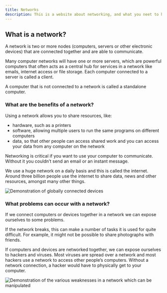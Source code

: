 ```yaml
---
title: Networks
description: This is a website about networking, and what you neet to have a basic understanding of it.
---
```


## What is a network?

A network is two or more nodes (computers, servers or other electronic devices) that are connected together and are able to communicate.

Many computer networks will have one or more servers, which are powerful computers that often acts as a central hub for services in a network like emails, internet access or file storage. Each computer connected to a server is called a client.

A computer that is not connected to a network is called a standalone computer.

### What are the benefits of a network?

Using a network allows you to share resources, like:
 - hardware, such as a printers
 - software, allowing multiple users to run the same programs on different computers
 - data, so that other people can access shared work and you can access your data from any computer on the network

Networking is critical if you want to use your computer to communicate. Without it you couldn’t send an email or an instant message.

We use a huge network on a daily basis and this is called the internet. Around three billion people use the internet to share data, news and other resources, amongst many other things.

![Demonstration of globally connected devices](https://bam.files.bbci.co.uk/bam/live/content/zywxfg8/large)

### What problems can occur with a network?
If we connect computers or devices together in a network we can expose ourselves to some problems.

If the network breaks, this can make a number of tasks it is used for quite difficult. For example, it might not be possible to share photographs with friends.

If computers and devices are networked together, we can expose ourselves to hackers and viruses. Most viruses are spread over a network and most hackers use a network to access other people’s computers. Without a network connection, a hacker would have to physically get to your computer.

![Demonstration of the various weaknesses in a network which can be manipulated](https://bam.files.bbci.co.uk/bam/live/content/zmrdxnb/large)

